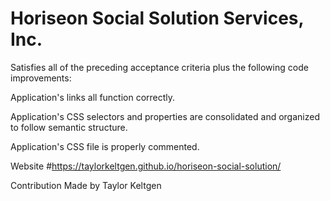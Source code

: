 # Horiseon Social Solution Services, Inc.


Satisfies all of the preceding acceptance criteria plus the following code improvements:

Application's links all function correctly.

Application's CSS selectors and properties are consolidated and organized to follow semantic structure.

Application's CSS file is properly commented.

Website
#https://taylorkeltgen.github.io/horiseon-social-solution/

Contribution
Made by Taylor Keltgen
